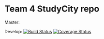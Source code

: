 # Team 4 StudyCity repo

Master:

Develop: [![Build Status](https://app.travis-ci.com/gcivil-nyu-org/Team_Team4_CS-GY-6063-Fall2021.svg?branch=develop)](https://app.travis-ci.com/gcivil-nyu-org/Team_Team4_CS-GY-6063-Fall2021) [![Coverage Status](https://coveralls.io/repos/github/gcivil-nyu-org/Team_Team4_CS-GY-6063-Fall2021/badge.svg?branch=develop&kill_cache=1)](https://coveralls.io/github/gcivil-nyu-org/Team_Team4_CS-GY-6063-Fall2021?branch=develop)

